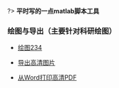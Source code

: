 <!-- 目录 -->

?> **平时写的一点matlab脚本工具**

### 绘图与导出（主要针对科研绘图）

- [绘图234](/ldn/Tool/matlab_script/matlab绘图234.md)

- [导出高清图片](/ldn/Tool/matlab_script/matlab导出高清图片.md)

- [从Word打印高清PDF](/ldn/Tool/matlab_script/打印PDF.md)

